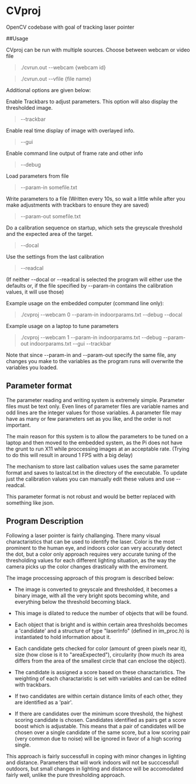 # CVproj
OpenCV codebase with goal of tracking laser pointer

##Usage

CVproj can be run with multiple sources. Choose between webcam or video file

> ./cvrun.out --webcam {webcam id} 

> ./cvrun.out --vfile {file name}

Additional options are given below:

Enable Trackbars to adjust parameters. This option will also display the
thresholded image.
> --trackbar

Enable real time display of image with overlayed info.

> --gui

Enable command line output of frame rate and other info

> --debug

Load parameters from file

> --param-in somefile.txt

Write parameters to a file (Written every 10s, so wait a little while after you
make adjustments with trackbars to ensure they are saved)

> --param-out somefile.txt

Do a calibration sequence on startup, which sets the greyscale threshold and
the expected area of the target.

> --docal

Use the settings from the last calibration

> --readcal

(If neither --docal or --readcal is selected the program will either use the
defaults or, if the file specified by --param-in contains the calibration
values, it will use those)

Example usage on the embedded computer (command line only):

> ./cvproj --webcam 0 --param-in indoorparams.txt --debug --docal

Example usage on a laptop to tune parameters

> ./cvproj --webcam 1 --param-in indoorparams.txt --debug --param-out
> indoorparams.txt --gui --trackbar

Note that since --param-in and --param-out specify the same file, any changes
you make to the variables as the program runs will overwrite the variables you
loaded.

## Parameter format

The parameter reading and writing system is extremely simple. Parameter files
must be text only. Even lines of parameter files are variable names and odd
lines are the integer values for those variables. A parameter file may have as
many or few parameters set as you like, and the order is not important.

The main reason for this system is to allow the parameters to be tuned on
a laptop and then moved to the embedded system, as the Pi does not have the
grunt to run X11 while proccessing images at an acceptable rate. (Trying to do
this will result in around 1 FPS with a big delay)

The mechanism to store last calibation values uses the same parameter format
and saves to lastcal.txt in the directory of the executable. To update just the
calibration values you can manually edit these values and use --readcal.

This parameter format is not robust and would be better replaced with something
like json.

## Program Description

Following a laser pointer is fairly challanging. There many visual
charactaristics that can be used to identify the laser. Color is the most
prominent to the human eye, and indoors color can very accuratly detect the
dot, but a color only approach requires very accurate tuning of the
thresholding values for each different lighting situation, as the way the
camera picks up the color changes drastically with the enviroment.

The image proccessing approach of this program is described below:

- The image is converted to greyscale and thresholded, it becomes a binary
  image, with all the very bright spots becoming white, and everything below
  the threshold becoming black.

- This image is dilated to reduce the number of objects that will be found.

- Each object that is bright and is within certain area thresholds becomes
  a 'candidate' and a structure of type "laserInfo" (defined in im_proc.h) is
  instantiated to hold information about it.

- Each candidate gets checked for color (amount of green pixels near it), size
  (how close is it to "areaExpected"), circularity (how much its area differs
  from the area of the smallest circle that can enclose the object).

- The candidate is assigned a score based on these charactaristics. The
  weighting of each charactaristic is set with variables and can be edited with
  trackbars.

- If two candidates are within certain distance limits of each other, they are
  identified as a 'pair'.

- If there are candidates over the minimum score threshold, the highest scoring
  candidate is chosen. Candidates identified as pairs get a score boost which
  is adjustable. This means that a pair of candidates will be chosen over
  a single candidate of the same score, but a low scoring pair (very common due
  to noise) will be ignored in favor of a high scoring single.

This approach is fairly successfull in coping with minor changes in lighting
and distance. Parameters that will work indoors will not be succcessfull
outdoors, but small changes in lighting and distance will be accomodated fairly
well, unlike the pure thresholding approach.
